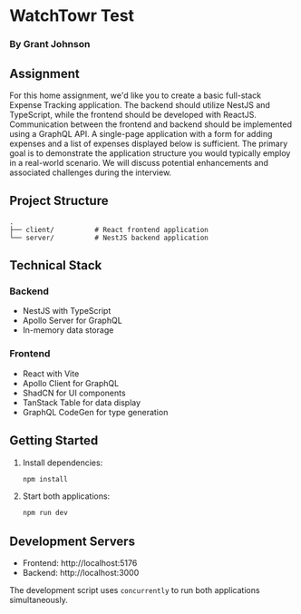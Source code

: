 # WatchTowr Test

### By Grant Johnson

## Assignment

For this home assignment, we'd like you to create a basic full-stack Expense Tracking application. The backend should utilize NestJS and TypeScript, while the frontend should be developed with ReactJS. Communication between the frontend and backend should be implemented using a GraphQL API. A single-page application with a form for adding expenses and a list of expenses displayed below is sufficient. The primary goal is to demonstrate the application structure you would typically employ in a real-world scenario. We will discuss potential enhancements and associated challenges during the interview.

## Project Structure

```
.
├── client/          # React frontend application
└── server/          # NestJS backend application
```

## Technical Stack

### Backend

- NestJS with TypeScript
- Apollo Server for GraphQL
- In-memory data storage

### Frontend

- React with Vite
- Apollo Client for GraphQL
- ShadCN for UI components
- TanStack Table for data display
- GraphQL CodeGen for type generation

## Getting Started

1. Install dependencies:

   ```bash
   npm install
   ```

2. Start both applications:
   ```bash
   npm run dev
   ```

## Development Servers

- Frontend: http://localhost:5176
- Backend: http://localhost:3000

The development script uses `concurrently` to run both applications simultaneously.

